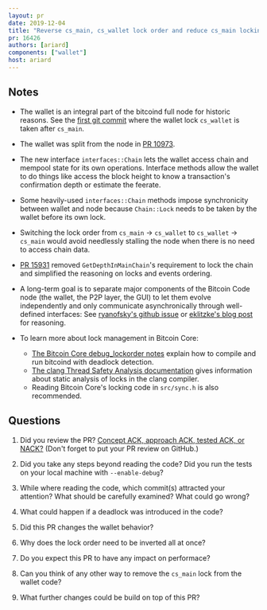 ```yaml
---
layout: pr
date: 2019-12-04
title: "Reverse cs_main, cs_wallet lock order and reduce cs_main locking"
pr: 16426
authors: [ariard]
components: ["wallet"]
host: ariard
---
```


## Notes

* The wallet is an integral part of the bitcoind full node for historic
  reasons. See the [first git
  commit](https://github.com/bitcoin/bitcoin/commit/4405b78#diff-118fcbaaba162ba17933c7893247df3aR2547)
  where the wallet lock `cs_wallet` is taken after `cs_main`.

* The wallet was split from the node in [PR 10973](https://github.com/bitcoin/bitcoin/pull/10973).

* The new interface `interfaces::Chain` lets the wallet access chain and
  mempool state for its own operations. Interface methods allow the wallet to 
  do things like access the block height to know a transaction's confirmation
  depth or estimate the feerate.

* Some heavily-used `interfaces::Chain` methods impose synchronicity between
  wallet and node because `Chain::Lock` needs to be taken by the wallet
  before its own lock.

* Switching the lock order from `cs_main` -> `cs_wallet` to `cs_wallet` ->
  `cs_main` would avoid needlessly stalling the node when there is no need to
  access chain data.

* [PR 15931](https://github.com/bitcoin/bitcoin/pull/15931) removed
  `GetDepthInMainChain`'s requirement to lock the chain and simplified the
  reasoning on locks and events ordering.

* A long-term goal is to separate major components of the Bitcoin Code node (the
  wallet, the P2P layer, the GUI) to let them evolve independently and only
  communicate asynchronically through well-defined interfaces: See
  [ryanofsky's github issue](https://github.com/bitcoin/bitcoin/pull/10102) or
  [eklitzke's blog post](https://eklitzke.org/multiprocess-bitcoin) for
  reasoning.

* To learn more about lock management in Bitcoin Core:
  * [The Bitcoin Core debug_lockorder notes](https://github.com/bitcoin/bitcoin/blob/master/doc/developer-notes.md#debug_lockorder)
    explain how to compile and run bitcoind with deadlock detection.
  * [The clang Thread Safety Analysis documentation](https://clang.llvm.org/docs/ThreadSafetyAnalysis.html)
    gives information about static analysis of locks in the clang compiler.
  * Reading Bitcoin Core's locking code in `src/sync.h` is also recommended.

## Questions

1. Did you review the PR? [Concept ACK, approach ACK, tested ACK, or
   NACK?](https://github.com/bitcoin/bitcoin/blob/master/CONTRIBUTING.md#peer-review)
   (Don't forget to put your PR review on GitHub.)

2. Did you take any steps beyond reading the code? Did you run the tests on
   your local machine with `--enable-debug`?

3. While where reading the code, which commit(s) attracted your attention? What
   should be carefully examined? What could go wrong?

4. What could happen if a deadlock was introduced in the code?

5. Did this PR changes the wallet behavior?

6. Why does the lock order need to be inverted all at once?

7. Do you expect this PR to have any impact on performace?

8. Can you think of any other way to remove the `cs_main` lock from the wallet
   code?

9. What further changes could be build on top of this PR?
